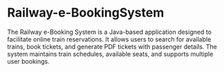# Railway-e-BookingSystem
The Railway e-Booking System is a Java-based application designed to facilitate online train reservations. It allows users to search for available trains, book tickets, and generate PDF tickets with passenger details. The system maintains train schedules, available seats, and supports multiple user bookings.
